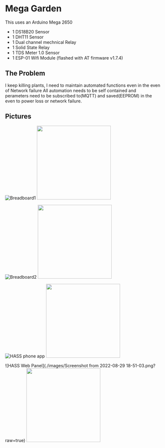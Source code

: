 # Mega Garden

This uses an Arduino Mega 2650
 - 1 DS18B20  Sensor
 - 1 DHT11 Sensor
 - 1 Dual channel mechnical Relay
 - 1 Solid State Relay
 - 1 TDS Meter 1.0 Sensor
 - 1 ESP-01 Wifi Module (flashed with AT firmware v1.7.4)

## The Problem
I keep killing plants, I need to maintain automated functions even in the even of Network failure All automation needs to be self contained and perameters need to be subscribed to(MQTT) and saved(EEPROM) in the even to power loss or network failure.

## Pictures
![Breadboard1](./images/IMG_20220812_221020_01.jpg)
 <img src="./images/IMG_20220812_221020_01.jpg"  width="240">
 
![Breadboard2](./images/IMG_20220815_171640_01.jpg?raw=true)
 <img src="./images/IMG_20220815_171640_01.jpg"  width="240">
 
![HASS phone app](./images/Screenshot_20220816-222419.png?raw=true)
 <img src="./images/Screenshot_20220816-222419.png"  width="240">
 
![HASS Web Panel](./images/Screenshot from 2022-08-29 18-51-03.png?raw=true)
 <img src="/images/Screenshot from 2022-08-29 18-51-03.png"  width="240">
